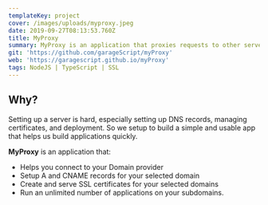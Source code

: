 ```yaml
---
templateKey: project
cover: /images/uploads/myproxy.jpeg
date: 2019-09-27T08:13:53.760Z
title: MyProxy
summary: MyProxy is an application that proxies requests to other servers
git: 'https://github.com/garageScript/myProxy'
web: 'https://garagescript.github.io/myProxy'
tags: NodeJS | TypeScript | SSL
---
```

## Why?
Setting up a server is hard, especially setting up DNS records, managing certificates, and deployment. 
So we setup to build a simple and usable app that helps us build applications quickly.

**MyProxy** is an application that:

- Helps you connect to your Domain provider
- Setup A and CNAME records for your selected domain
- Create and serve SSL certificates for your selected domains
- Run an unlimited number of applications on your subdomains.


